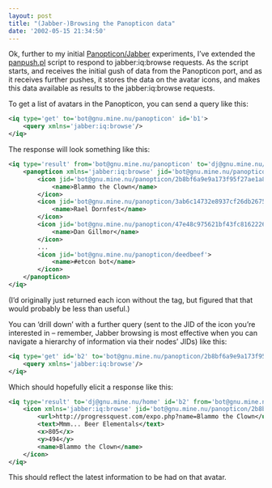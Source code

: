 ```yaml
---
layout: post
title: "(Jabber-)Browsing the Panopticon data"
date: '2002-05-15 21:34:50'
---
```



Ok, further to my initial [Panopticon/Jabber](/2002/05/15/the-panopticon/) experiments, I’ve extended the [panpush.pl](http://www.pipetree.com.wstub.archive.org/%7Edj/panpush.pl) script to respond to jabber:iq:browse requests. As the script starts, and receives the initial gush of data from the Panopticon port, and as it receives further pushes, it stores the data on the avatar icons, and makes this data available as results to the jabber:iq:browse requests.

To get a list of avatars in the Panopticon, you can send a query like this:

```xml
<iq type='get' to='bot@gnu.mine.nu/panopticon' id='b1'>
	<query xmlns='jabber:iq:browse'/>
</iq>
```

The response will look something like this:

```xml
<iq type='result' from='bot@gnu.mine.nu/panopticon' to='dj@gnu.mine.nu/home' id='b1'>
	<panopticon xmlns='jabber:iq:browse' jid='bot@gnu.mine.nu/panopticon' name='The Panopticon'>
		<icon jid='bot@gnu.mine.nu/panopticon/2b8bf6a9e9a173f95f27ae1a8d6fb2f4'>
			<name>Blammo the Clown</name>
		</icon>
		<icon jid='bot@gnu.mine.nu/panopticon/3ab6c14732e8937cf26db26755c4aae7'>
			<name>Rael Dornfest</name>
		</icon>
		<icon jid='bot@gnu.mine.nu/panopticon/47e48c975621bf43fc81622265d47a31'>
			<name>Dan Gillmor</name>
		</icon>
		...
		<icon jid='bot@gnu.mine.nu/panopticon/deedbeef'>
			<name>#etcon bot</name>
		</icon>
	</panopticon>
</iq>
```

(I’d originally just returned each icon without the <name/> tag, but figured that that would probably be less than useful.)

You can ‘drill down’ with a further query (sent to the JID of the icon you’re interested in – remember, Jabber browsing is most effective when you can navigate a hierarchy of information via their nodes’ JIDs) like this:

```xml
<iq type='get' id='b2' to='bot@gnu.mine.nu/panopticon/2b8bf6a9e9a173f95f27ae1a8d6fb2f4'>
	<query xmlns='jabber:iq:browse'/>
</iq>
```

Which should hopefully elicit a response like this:

```xml
<iq type='result' to='dj@gnu.mine.nu/home' id='b2' from='bot@gnu.mine.nu/panopticon/2b8bf6a9e9a173f95f27ae1a8d6fb2f4'>
	<icon xmlns='jabber:iq:browse' jid='bot@gnu.mine.nu/panopticon/2b8bf6a9e9a173f95f27ae1a8d6fb2f4' id='2b8bf6a9e9a173f95f27ae1a8d6fb2f4'>
		<url>http://progressquest.com/expo.php?name=Blammo the Clown</url>
		<text>Mmm... Beer Elementals</text>
		<x>805</x>
		<y>494</y>
		<name>Blammo the Clown</name>
	</icon>
</iq>
```

This should reflect the latest information to be had on that avatar.


